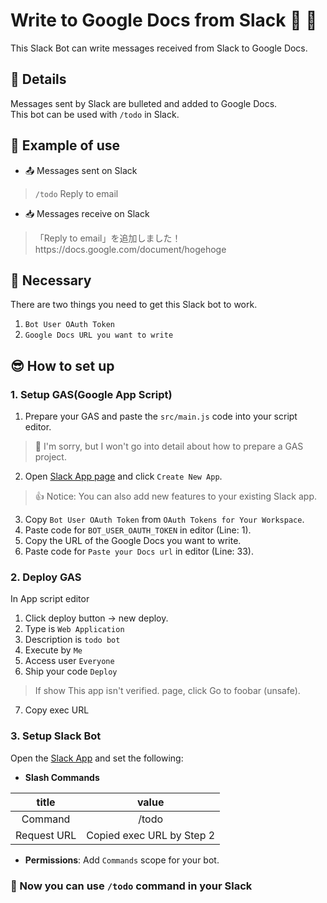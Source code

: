 # Write to Google Docs from Slack &#x1f916; &#x1f4c4;
This Slack Bot can write messages received from Slack to Google Docs.

## &#x1f440; Details
Messages sent by Slack are bulleted and added to Google Docs.<br>
This bot can be used with `/todo` in Slack.

## &#x1f914; Example of use
- &#x1f4e4; Messages sent on Slack
> `/todo` Reply to email
- &#x1f4e5; Messages receive on Slack
> 「Reply to email」を追加しました！<br>
> https&#58;//docs.google.com/document/hogehoge

## &#x1f331; Necessary
There are two things you need to get this Slack bot to work.
1. `Bot User OAuth Token`
2. `Google Docs URL you want to write`

## &#x1f60e; How to set up
### 1. Setup GAS(Google App Script)
1. Prepare your GAS and paste the `src/main.js` code into your script editor.
> &#x1f647; I'm sorry, but I won't go into detail about how to prepare a GAS project.
2. Open [Slack App page](https://api.slack.com/apps/) and click `Create New App`.
> &#x1f44d; Notice: You can also add new features to your existing Slack app.
3. Copy `Bot User OAuth Token` from `OAuth Tokens for Your Workspace`.
4. Paste code for `BOT_USER_OAUTH_TOKEN` in editor (Line: 1).
5. Copy the URL of the Google Docs you want to write.
6. Paste code for `Paste your Docs url` in editor (Line: 33).

### 2. Deploy GAS
In App script editor
1. Click deploy button -> new deploy.
2. Type is `Web Application`
3. Description is `todo bot`
4. Execute by `Me`
5. Access user `Everyone`
6. Ship your code `Deploy`
> If show This app isn't verified. page, click Go to foobar (unsafe).
7. Copy exec URL

### 3. Setup Slack Bot
Open the [Slack App](https://api.slack.com/apps/) and set the following:
- **Slash Commands**

| title | value |
|:-----------:|:------------:|
| Command | /todo |
| Request URL | Copied exec URL by Step 2 |

- **Permissions**: Add `Commands` scope for your bot.

### 	&#x1f389; Now you can use `/todo` command in your Slack
